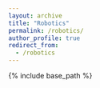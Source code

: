 ```yaml
---
layout: archive
title: "Robotics"
permalink: /robotics/
author_profile: true
redirect_from:
  - /robotics
---
```

{% include base_path %}
